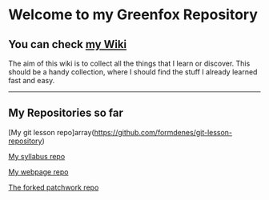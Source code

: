 # Welcome to my Greenfox Repository

## You can check [my Wiki](https://github.com/green-fox-academy/formdenes/wiki)
The aim of this wiki is to collect all the things that I learn or discover. This should be a handy collection, where I should find the stuff I already learned fast and easy.

***
## My Repositories so far


[My git lesson repo]array(https://github.com/formdenes/git-lesson-repository)

[My syllabus repo](https://github.com/green-fox-academy/astral-syllabus "This is a nice title")

[My webpage repo](https://github.com/formdenes/formdenes.github.io)

[The forked patchwork repo](https://github.com/jlord/patchwork)
